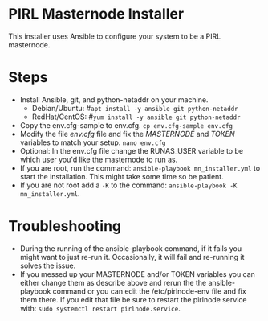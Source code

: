# PIRL Masternode Installer
This installer uses Ansible to configure your system to be a PIRL masternode.

# Steps
*  Install Ansible, git, and python-netaddr on your machine.
   * Debian/Ubuntu: #`apt install -y ansible git python-netaddr`
   * RedHat/CentOS: #`yum install -y ansible git python-netaddr`
*  Copy the env.cfg-sample to env.cfg.  `cp env.cfg-sample env.cfg`
*  Modify the file *env.cfg* file and fix the *MASTERNODE* and *TOKEN* variables to match your setup.  `nano env.cfg`
*  Optional:  In the env.cfg file change the RUNAS_USER variable to be which user you'd like the masternode to run as.
*  If you are root, run the command: `ansible-playbook mn_installer.yml` to start the installation.  This might take 
some time so be patient.
*  If you are not root add a `-K` to the command:  `ansible-playbook -K mn_installer.yml`.

# Troubleshooting
*  During the running of the ansible-playbook command, if it fails you might want to just re-run it.  Occasionally, it 
will fail and re-running it solves the issue.
*  If you messed up your MASTERNODE and/or TOKEN variables you can either change them as describe above and rerun the 
the ansible-playbook command or you can edit the /etc/pirlnode-env file and fix them there.  If you edit that file be 
sure to restart the pirlnode service with: `sudo systemctl restart pirlnode.service`.
